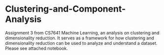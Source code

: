 # Clustering-and-Component-Analysis
Assignment 3 from CS7641 Machine Learning, an analysis on clustering and dimensionality reduction. It serves as a framework for how clustering and dimensionality reduction can be used to analyze and understand a dataset. Please see attached notebook.
